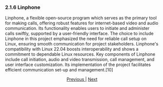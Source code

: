 ### 2.1.6 Linphone


Linphone, a flexible open-source program which serves as the primary tool for making calls, offering robust features for internet-based video and audio communication. Its functionality enables users to initiate and administer calls swiftly, supported by a user-friendly interface. The choice to include Linphone in this project emphasized the need for reliable call setup on Linux, ensuring smooth communication for project stakeholders. Linphone's compatibility with Linux 22.04 boosts interoperability and shows a commitment to dependable Linux resources. Key components of Linphone include call initiation, audio and video transmission, call management, and user interface customization. Its implementation of the project facilitates efficient communication set-up and management.[10] 


<div style="text-align: center;">
    <a href="/5gtechtribe/Documentations/Project_Architecture/2.1.5_Kamailio_SIP_Server.md">Previous </a> | <a href="/5gtechtribe/Documentations/Project_Architecture/2.1.7_NextCloud.md">Next</a>
</div>